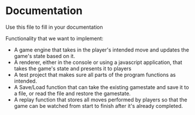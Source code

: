 # Documentation

Use this file to fill in your documentation

Functionality that we want to implement: 
 - A game engine that takes in the player's intended move and updates the game's state based on it.
 - A renderer, either in the console or using a javascript application, that takes the game's state and presents it to players
 - A test project that makes sure all parts of the program functions as intended.
 - A Save/Load function that can take the existing gamestate and save it to a file, or read the file and restore the gamestate.
 - A replay function that stores all moves performed by players so that the game can be watched from start to finish after it's already completed.
